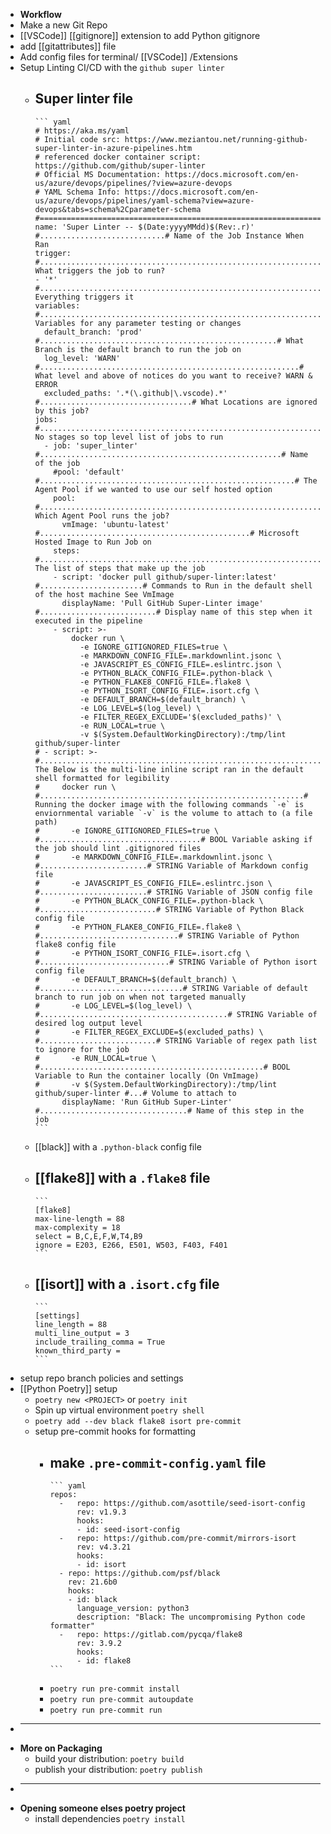 -
  **Workflow**
- Make a new Git Repo
- [[VSCode]] [[gitignore]] extension to add Python gitignore
- add [[gitattributes]] file
- Add config files for terminal/ [[VSCode]] /Extensions
- Setup Linting CI/CD with the `github super linter`
	- Super linter file
		-
		  ``` yaml
		  # https://aka.ms/yaml
		  # Initial code src: https://www.meziantou.net/running-github-super-linter-in-azure-pipelines.htm
		  # referenced docker container script: https://github.com/github/super-linter
		  # Official MS Documentation: https://docs.microsoft.com/en-us/azure/devops/pipelines/?view=azure-devops
		  # YAML Schema Info: https://docs.microsoft.com/en-us/azure/devops/pipelines/yaml-schema?view=azure-devops&tabs=schema%2Cparameter-schema
		  #============================================================================================================#
		  name: 'Super Linter -- $(Date:yyyyMMdd)$(Rev:.r)' #............................# Name of the Job Instance When Ran
		  trigger: #.....................................................................# What triggers the job to run?
		  - '*' #........................................................................# Everything triggers it
		  variables: #...................................................................# Variables for any parameter testing or changes
		    default_branch: 'prod' #.....................................................# What Branch is the default branch to run the job on
		    log_level: 'WARN' #..........................................................# What level and above of notices do you want to receive? WARN & ERROR
		    excluded_paths: '.*(\.github|\.vscode).*' #..................................# What Locations are ignored by this job?
		  jobs: #........................................................................# No stages so top level list of jobs to run
		    - job: 'super_linter' #......................................................# Name of the job
		      #pool: 'default' #.........................................................# The Agent Pool if we wanted to use our self hosted option
		      pool: #....................................................................# Which Agent Pool runs the job?
		        vmImage: 'ubuntu-latest' #...............................................# Microsoft Hosted Image to Run Job on
		      steps: #...................................................................# The list of steps that make up the job
		      - script: 'docker pull github/super-linter:latest' #.......................# Commands to Run in the default shell of the host machine See VmImage
		        displayName: 'Pull GitHub Super-Linter image' #..........................# Display name of this step when it executed in the pipeline
		      - script: >-
		          docker run \
		            -e IGNORE_GITIGNORED_FILES=true \
		            -e MARKDOWN_CONFIG_FILE=.markdownlint.jsonc \
		            -e JAVASCRIPT_ES_CONFIG_FILE=.eslintrc.json \
		            -e PYTHON_BLACK_CONFIG_FILE=.python-black \
		            -e PYTHON_FLAKE8_CONFIG_FILE=.flake8 \
		            -e PYTHON_ISORT_CONFIG_FILE=.isort.cfg \
		            -e DEFAULT_BRANCH=$(default_branch) \
		            -e LOG_LEVEL=$(log_level) \
		            -e FILTER_REGEX_EXCLUDE='$(excluded_paths)' \
		            -e RUN_LOCAL=true \
		            -v $(System.DefaultWorkingDirectory):/tmp/lint github/super-linter
		  # - script: >- #...............................................................# The Below is the multi-line inline script ran in the default shell formatted for legibility
		  #     docker run \ #...........................................................# Running the docker image with the following commands `-e` is enviornmental variable `-v` is the volume to attach to (a file path)
		  #       -e IGNORE_GITIGNORED_FILES=true \ #....................................# BOOL Variable asking if the job should lint .gitignored files
		  #       -e MARKDOWN_CONFIG_FILE=.markdownlint.jsonc \ #........................# STRING Variable of Markdown config file
		  #       -e JAVASCRIPT_ES_CONFIG_FILE=.eslintrc.json \ #........................# STRING Variable of JSON config file
		  #       -e PYTHON_BLACK_CONFIG_FILE=.python-black \ #..........................# STRING Variable of Python Black config file
		  #       -e PYTHON_FLAKE8_CONFIG_FILE=.flake8 \ #...............................# STRING Variable of Python flake8 config file
		  #       -e PYTHON_ISORT_CONFIG_FILE=.isort.cfg \ #.............................# STRING Variable of Python isort config file
		  #       -e DEFAULT_BRANCH=$(default_branch) \ #................................# STRING Variable of default branch to run job on when not targeted manually
		  #       -e LOG_LEVEL=$(log_level) \ #..........................................# STRING Variable of desired log output level
		  #       -e FILTER_REGEX_EXCLUDE=$(excluded_paths) \ #..........................# STRING Variable of regex path list to ignore for the job
		  #       -e RUN_LOCAL=true \ #..................................................# BOOL Variable to Run the container locally (On VmImage)
		  #       -v $(System.DefaultWorkingDirectory):/tmp/lint github/super-linter #...# Volume to attach to
		        displayName: 'Run GitHub Super-Linter' #.................................# Name of this step in the job
		  ```
	- [[black]] with a `.python-black` config file
	- [[flake8]] with a `.flake8` file
		-
		  ```
		  [flake8]
		  max-line-length = 88
		  max-complexity = 18
		  select = B,C,E,F,W,T4,B9
		  ignore = E203, E266, E501, W503, F403, F401
		  ```
	- [[isort]] with a `.isort.cfg` file
		-
		  ```
		  [settings]
		  line_length = 88
		  multi_line_output = 3
		  include_trailing_comma = True
		  known_third_party = 
		  ```
- setup repo branch policies and settings
- [[Python Poetry]] setup
	- `poetry new <PROJECT>` or `poetry init`
	- Spin up virtual environment `poetry shell`
	- `poetry add --dev black flake8 isort pre-commit`
	- setup pre-commit hooks for formatting
		- make `.pre-commit-config.yaml` file
			-
			  ``` yaml
			  repos:
			    -   repo: https://github.com/asottile/seed-isort-config
			        rev: v1.9.3
			        hooks:
			        - id: seed-isort-config
			    -   repo: https://github.com/pre-commit/mirrors-isort
			        rev: v4.3.21
			        hooks:
			        - id: isort
			    - repo: https://github.com/psf/black
			      rev: 21.6b0
			      hooks:
			      - id: black
			        language_version: python3
			        description: "Black: The uncompromising Python code formatter"
			    -   repo: https://gitlab.com/pycqa/flake8
			        rev: 3.9.2
			        hooks:
			        - id: flake8
			  ```
		- `poetry run pre-commit install`
		- `poetry run pre-commit autoupdate`
		- `poetry run pre-commit run`
-
  ---
- **More on Packaging**
	- build your distribution: `poetry build`
	- publish your distribution: `poetry publish`
-
  ---
- **Opening someone elses poetry project**
	- install dependencies `poetry install`